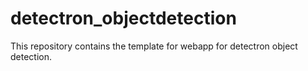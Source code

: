 # detectron_objectdetection
This repository contains the template for webapp for detectron object detection.

